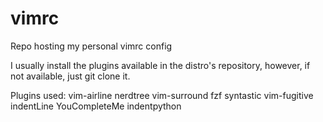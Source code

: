 # vimrc

Repo hosting my personal vimrc config

I usually install the plugins available in the distro's repository, however, if not available, just git clone it.

Plugins used:
vim-airline
nerdtree
vim-surround
fzf
syntastic
vim-fugitive
indentLine
YouCompleteMe
indentpython
